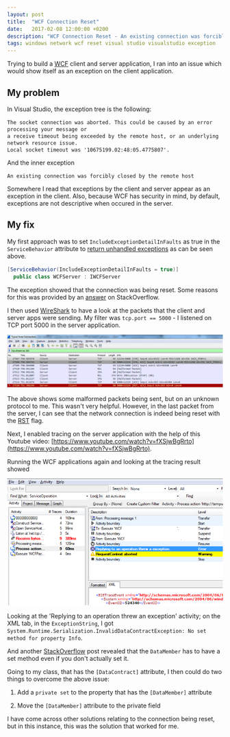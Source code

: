 ```yaml
---
layout: post
title:  "WCF Connection Reset"
date:   2017-02-08 12:00:00 +0200
description: "WCF Connection Reset - An existing connection was forcibly closed by the remote host"
tags: windows network wcf reset visual studio visualstudio exception
---
```


Trying to build a <a href="https://msdn.microsoft.com/en-us/library/ms731082(v=vs.110).aspx">WCF</a> client and server application, I ran into an issue which would show itself as an exception on the client application.

## My problem

In Visual Studio, the exception tree is the following:

```
The socket connection was aborted. This could be caused by an error processing your message or
a receive timeout being exceeded by the remote host, or an underlying network resource issue.
Local socket timeout was '10675199.02:48:05.4775807'.
```
And the inner exception
```
An existing connection was forcibly closed by the remote host
```

Somewhere I read that exceptions by the client and server appear as an exception in the client.
Also, because WCF has security in mind, by default, exceptions are not descriptive when occured in the server.

## My fix

My first approach was to set ```IncludeExceptionDetailInFaults``` as true in the ```ServiceBehavior``` attribute to [return unhandled exceptions](https://msdn.microsoft.com/en-us/library/ff649234.aspx) as can be seen above.

```cs
[ServiceBehavior(IncludeExceptionDetailInFaults = true)]
  public class WCFServer : IWCFServer
```

The exception showed that the connection was being reset.
Some reasons for this was provided by an [answer](http://stackoverflow.com/questions/2582036/an-existing-connection-was-forcibly-closed-by-the-remote-host#answers) on StackOverflow.

I then used [WireShark](http://www.wireshark.org/) to have a look at the packets that the client and server apps were sending. My filter was ```tcp.port == 5000``` - I listened on TCP port 5000 in the server application.

![WireShark capturing packets](/assets/2017/02/wcf-wireshark.PNG)

The above shows some malformed packets being sent, but on an unknown protocol to me.
This wasn't very helpful. However, in the last packet from the server, I can see that the network connection is indeed being reset with the [RST](http://packetlife.net/blog/2011/mar/2/tcp-flags-psh-and-urg/) flag.

Next, I enabled tracing on the server application with the help of this Youtube video: [https://www.youtube.com/watch?v=fXSjwBgRrto](https://www.youtube.com/watch?v=fXSjwBgRrto).

Running the WCF applications again and looking at the tracing result showed

![Tracing log result](/assets/2017/02/wcf-tracing.PNG)

Looking at the 'Replying to an operation threw an exception' activity; on the XML tab, in the ```ExceptionString```, I got
```System.Runtime.Serialization.InvalidDataContractException: No set method for property Info```.

And another [StackOverflow](http://stackoverflow.com/questions/2323277/wcf-chokes-on-properties-with-no-set-any-workaround#answer-2323289) post revealed that the ```DataMember``` has to have a set method even if you don't actually set it.

Going to my class, that has the ```[DataContract]``` attribute, I then could do two things to overcome the above issue:

1) Add a ```private set``` to the property that has the ```[DataMember]``` attribute

2) Move the ```[DataMember]``` attribute to the private field

I have come across other solutions relating to the connection being reset, but in this instance, this was the solution that worked for me.
